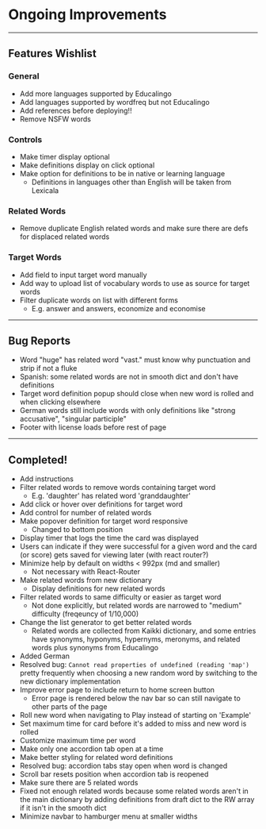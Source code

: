 
# Ongoing Improvements

---

## Features Wishlist

### General

 - Add more languages supported by Educalingo
 - Add languages supported by wordfreq but not Educalingo
 - Add references before deploying!!
 - Remove NSFW words

### Controls

 - Make timer display optional
 - Make definitions display on click optional
 - Make option for definitions to be in native or learning language
   - Definitions in languages other than English will be taken from Lexicala

### Related Words

 - Remove duplicate English related words and make sure there are defs for displaced related words

### Target Words

 - Add field to input target word manually
 - Add way to upload list of vocabulary words to use as source for target words
 - Filter duplicate words on list with different forms
    - E.g. answer and answers, economize and economise

---

## Bug Reports

 - Word "huge" has related word "vast." must know why punctuation and strip if not a fluke
 - Spanish: some related words are not in smooth dict and don't have definitions
 - Target word definition popup should close when new word is rolled and when clicking elsewhere
 - German words still include words with only definitions like "strong accusative", "singular participle"
 - Footer with license loads before rest of page

---

## Completed!

 - Add instructions
 - Filter related words to remove words containing target word
   - E.g. 'daughter' has related word 'granddaughter'
 - Add click or hover over definitions for target word
 - Add control for number of related words
 - Make popover definition for target word responsive
   - Changed to bottom position
 - Display timer that logs the time the card was displayed
 - Users can indicate if they were successful for a given word and the card (or score) gets saved for viewing later (with react router?)
 - Minimize help by default on widths < 992px (md and smaller)
   - Not necessary with React-Router
 - Make related words from new dictionary
   - Display definitions for new related words
 - Filter related words to same difficulty or easier as target word
   - Not done explicitly, but related words are narrowed to "medium" difficulty (freqeuncy of 1/10,000)
 - Change the list generator to get better related words
   - Related words are collected from Kaikki dictionary, and some entries have synonyms, hyponyms, hypernyms, meronyms, and related words plus synonyms from Educalingo
 - Added German
 - Resolved bug: `Cannot read properties of undefined (reading 'map')` pretty frequently when choosing a new random word by switching to the new dictionary implementation
 - Improve error page to include return to home screen button
   - Error page is rendered below the nav bar so can still navigate to other parts of the page
 - Roll new word when navigating to Play instead of starting on 'Example'
 - Set maximum time for card before it's added to miss and new word is rolled
 - Customize maximum time per word
 - Make only one accordion tab open at a time
 - Make better styling for related word definitions
 - Resolved bug: accordion tabs stay open when word is changed
 - Scroll bar resets position when accordion tab is reopened
 - Make sure there are 5 related words
 - Fixed not enough related words because some related words aren't in the main dictionary by adding definitions from draft dict to the RW array if it isn't in the smooth dict
 - Minimize navbar to hamburger menu at smaller widths
 